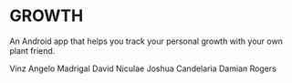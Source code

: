 # GROWTH
An Android app that helps you track your personal growth with your own plant friend.

Vinz Angelo Madrigal
David Niculae
Joshua Candelaria
Damian Rogers
